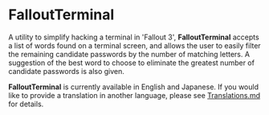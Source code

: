 # FalloutTerminal
A utility to simplify hacking a terminal in 'Fallout 3', **FalloutTerminal**
accepts a list of words found on a terminal screen, and allows the user to
easily filter the remaining candidate passwords by the number of matching
letters.  A suggestion of the best word to choose to eliminate the greatest
number of candidate passwords is also given.

**FalloutTerminal** is currently available in English and Japanese.  If you
would like to provide a translation in another language, please see
[Translations.md][tr] for details.

[tr]: https://github.com/adituv/FalloutTerminal/blob/master/Translations.md